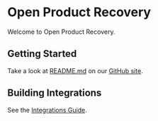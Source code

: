 # Open Product Recovery

Welcome to Open Product Recovery.

## Getting Started

Take a look at [README.md](https://github.com/google/open-product-recovery/blob/main/README.md) on our [GitHub site](https://github.com/google/open-product-recovery/).

## Building Integrations

See the [Integrations Guide](integrations.md).
